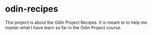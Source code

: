 # odin-recipes

 Thsi project is about the Odin Project Recipes. It is meant to to help me master what I have learn so far in the Odin Project course.